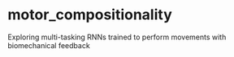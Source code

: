 # motor_compositionality
Exploring multi-tasking RNNs trained to perform movements with biomechanical feedback
